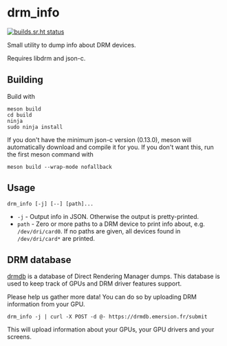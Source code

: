 # drm_info

[![builds.sr.ht status](https://builds.sr.ht/~emersion/drm_info/commits/master.svg)](https://builds.sr.ht/~emersion/drm_info/commits/master)

Small utility to dump info about DRM devices.

Requires libdrm and json-c.

## Building

Build with
```
meson build
cd build
ninja
sudo ninja install
```

If you don't have the minimum json-c version (0.13.0), meson will automatically
download and compile it for you. If you don't want this, run the first meson
command with
```
meson build --wrap-mode nofallback
```

## Usage

```
drm_info [-j] [--] [path]...
```
- `-j` - Output info in JSON. Otherwise the output is pretty-printed.
- `path` - Zero or more paths to a DRM device to print info about, e.g.
`/dev/dri/card0`. If no paths are given, all devices found in
`/dev/dri/card*` are printed.

## DRM database

[drmdb](https://drmdb.emersion.fr) is a database of Direct Rendering Manager
dumps. This database is used to keep track of GPUs and DRM driver features
support.

Please help us gather more data! You can do so by uploading DRM information
from your GPU.

```
drm_info -j | curl -X POST -d @- https://drmdb.emersion.fr/submit
```

This will upload information about your GPUs, your GPU drivers and your
screens.
